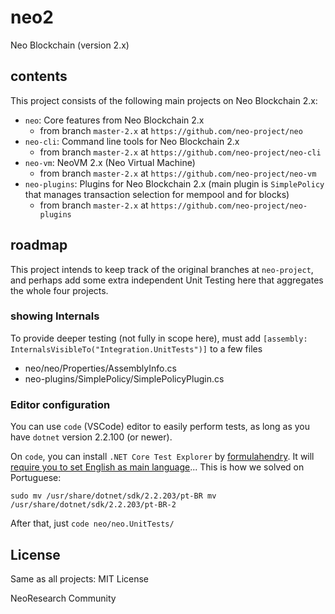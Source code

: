 # neo2
Neo Blockchain (version 2.x)

## contents

This project consists of the following main projects on Neo Blockchain 2.x:
* `neo`: Core features from Neo Blockchain 2.x
   - from branch `master-2.x` at `https://github.com/neo-project/neo`
* `neo-cli`: Command line tools for Neo Blockchain 2.x
   - from branch `master-2.x` at `https://github.com/neo-project/neo-cli`
* `neo-vm`: NeoVM 2.x (Neo Virtual Machine)
   - from branch `master-2.x` at `https://github.com/neo-project/neo-vm`
* `neo-plugins`: Plugins for Neo Blockchain 2.x (main plugin is `SimplePolicy` that manages transaction selection for mempool and for blocks)
   - from branch `master-2.x` at `https://github.com/neo-project/neo-plugins`

## roadmap

This project intends to keep track of the original branches at `neo-project`, and perhaps add some extra independent Unit Testing here that aggregates the whole four projects.

### showing Internals

To provide deeper testing (not fully in scope here), must add `[assembly: InternalsVisibleTo("Integration.UnitTests")]` to a few files
- neo/neo/Properties/AssemblyInfo.cs
- neo-plugins/SimplePolicy/SimplePolicyPlugin.cs

### Editor configuration

You can use `code` (VSCode) editor to easily perform tests, as long as you have `dotnet` version 2.2.100 (or newer).

On `code`, you can install `.NET Core Test Explorer` by [formulahendry](https://github.com/formulahendry/vscode-dotnet-test-explorer).
It will [require you to set English as main language](https://github.com/microsoft/vstest/issues/821)... This is how we solved on Portuguese:

```
sudo mv /usr/share/dotnet/sdk/2.2.203/pt-BR mv /usr/share/dotnet/sdk/2.2.203/pt-BR-2
```

After that, just `code neo/neo.UnitTests/`

## License

Same as all projects: MIT License

NeoResearch Community
